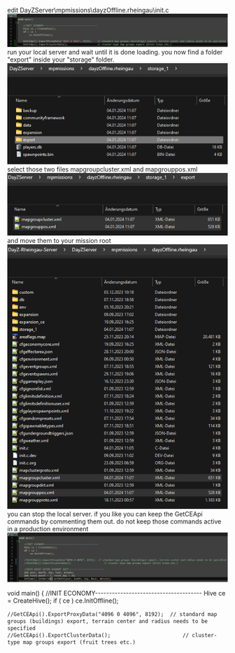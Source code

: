 edit DayZServer\mpmissions\dayzOffline.rheingau\init.c
<img src="https://github.com/ranseier86/DayZ-FooBarLand/blob/main/docs/loot/img/initcgetceapi.png">
run your local server and wait until it is done loading. you now find a folder "export" inside your "storage" folder.
<img src="https://github.com/ranseier86/DayZ-FooBarLand/blob/main/docs/loot/img/export.png">
select those two files mapgroupcluster.xml and mapgrouppos.xml 
<img src="https://github.com/ranseier86/DayZ-FooBarLand/blob/main/docs/loot/img/xmlfiles.png">
and move them to your mission root
<img src="https://github.com/ranseier86/DayZ-FooBarLand/blob/main/docs/loot/img/export2mission.png">
you can stop the local server.
if you like you can keep the GetCEApi commands by commenting them out. do not keep those commands active in a production environment
<img src="https://github.com/ranseier86/DayZ-FooBarLand/blob/main/docs/loot/img/initcgetceapicomment.png">


void main()
{
	//INIT ECONOMY--------------------------------------
	Hive ce = CreateHive();
	if ( ce )
		ce.InitOffline();
	
	//GetCEApi().ExportProxyData("4096 0 4096", 8192);	// standard map groups (buildings) export, terrain center and radius needs to be specified
	//GetCEApi().ExportClusterData();						// cluster-type map groups export (fruit trees etc.)
